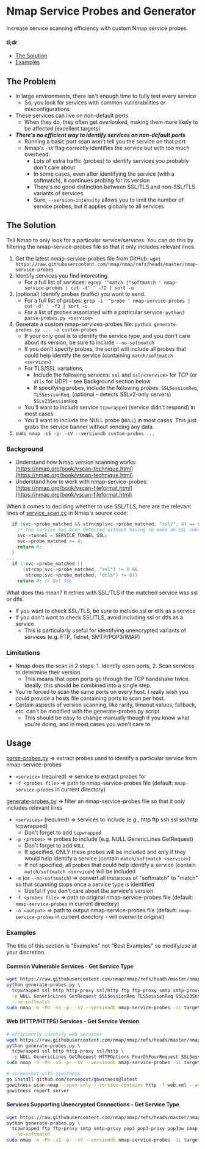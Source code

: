# Nmap Service Probes and Generator
Increase service scanning efficiency with custom Nmap service probes.
#### tl;dr
- [The Solution](#The-Solution)
- [Examples](#Examples)
## The Problem
- In large environments, there isn't enough time to fully test every service
  - So, you look for services with common vulnerabilities or misconfigurations
- These services can live on non-default ports
  - When they do, they often get overlooked, making them more likely to be affected (excellent targets)
- **_There's no efficient way to identify services on non-default ports_**
  - Running a basic port scan won't tell you the service on that port
  - Nmap's `-sV` flag correctly identifies the service but with too much overhead:
    - Lots of extra traffic (probes) to identify services you probably don't care about
    - In some cases, even after identifying the service (with a softmatch), it continues probing for its version
    - There's no good distinction between SSL/TLS and non-SSL/TLS variants of services
    - Sure, `--version-intensity` allows you to limit the number of service probes, but it applies globally to all services
## The Solution
Tell Nmap to only look for a particular service/services. You can do this by filtering the nmap-service-probes file so that it only includes relevant lines.
1. Get the latest nmap-service-probes file from GitHub: `wget https://raw.githubusercontent.com/nmap/nmap/refs/heads/master/nmap-service-probes`
2. Identify services you find interesting.
   - For a full list of services: `egrep '^match |^softmatch ' nmap-service-probes | cut -d' ' -f2 | sort -u`
4. (optional) Identify probes (traffic) you want to send.
   - For a full list of probes: `grep -i '^probe ' nmap-service-probes | cut -d' ' -f3 | sort -u`
   - For a list of probes associated with a particular service: `python3 parse-probes.py <service>`
5. Generate a custom nmap-services-probes file: `python generate-probes.py ... -o custom-probes`
   - If your only goal is to identify the service type, and you don't care about its version, be sure to include `--no-softmatch`
   - If you don't specify probes, the script will include all probes that could help identify the service (containing `match/softmatch <service>`)
   - For TLS/SSL variations,
     - Include the following services: `ssl` and `ssl/<service>` for TCP (or `dtls` for UDP) - see Background section below
     - If specifying probes, include the following probes: `SSLSessionReq`, `TLSSessionReq`, (optional - detects SSLv2-only servers) `SSLv23SessionReq`
   - You'll want to include service `tcpwrapped` (service didn't respond) in most cases
   - You'll want to include the NULL probe (`NULL`) in most cases. This just grabs the service banner without sending any data.
6. `sudo nmap -sS -p- -sV --versiondb custom-probes ...`
### Background
- Understand how Nmap version scanning works: [https://nmap.org/book/vscan-technique.html](https://nmap.org/book/vscan-technique.html)
- Understand how to work with nmap-service-probes: [https://nmap.org/book/vscan-fileformat.html](https://nmap.org/book/vscan-fileformat.html)

When it comes to deciding whether to use SSL/TLS, here are the relevant lines of [service_scan.cc](https://github.com/nmap/nmap/blob/master/service_scan.cc) in Nmap's source code:
```c++
  if (svc->probe_matched && strncmp(svc->probe_matched, "ssl/", 4) == 0) {
    /* The service has been detected without having to make an SSL connection */
    svc->tunnel = SERVICE_TUNNEL_SSL;
    svc->probe_matched += 4;
    return 0;
  }
...
  if (!svc->probe_matched ||
      (strcmp(svc->probe_matched, "ssl") != 0 &&
       strcmp(svc->probe_matched, "dtls") != 0))
    return 0; // Not SSL
```
What does this mean? It retries with SSL/TLS if the matched service was ssl or dtls.
- If you want to check SSL/TLS, be sure to include ssl or dtls as a service
- If you don't want to check SSL/TLS, avoid including ssl or dtls as a service
  - This is particularly useful for identifying unencrypted variants of services (e.g. FTP, Telnet, SMTP/POP3/IMAP)
### Limitations
- Nmap does the scan in 2 steps: 1. Identify open ports, 2. Scan services to determine their version.
  - This means that open ports go through the TCP handshake twice. Ideally, this should be combined into a single step.
- You're forced to scan the same ports on every host. I really wish you could provide a hosts file containing ports to scan per host.
- Certain aspects of version scanning, like rarity, timeout values, fallback, etc. can't be modified with the generate-probes.py script.
  - This should be easy to change manually though if you know what you're doing, and in most cases you won't care to.
## Usage
[parse-probes.py](parse-probes.py) ⇒ extract probes used to identify a particular service from nmap-service-probes
- `<service>` (required) ⇒ service to extract probes for
- `-f <probes file>` ⇒ path to nmap-service-probes file (default: `nmap-service-probes` in current directory)

[generate-probes.py](generate-probes.py) ⇒ filter an nmap-service-probes file so that it only includes relevant lines
- `<services>` (required) ⇒ services to include (e.g., http ftp ssh ssl ssl/http tcpwrapped)
  - Don't forget to add `tcpwrapped`
- `-p <probes>` ⇒ probes to include (e.g. NULL GenericLines GetRequest)
  - Don't forget to add `NULL`
  - If specified, ONLY these probes will be included and only if they would help identify a service (contain `match/softmatch <service>`)
  - If not specified, all probes that could help identify a service (contain `match/softmatch <service>`) will be included
- `-m` (or `--no-softmatch`) ⇒ convert all instances of "softmatch" to "match" so that scanning stops once a service type is identified
  - Useful if you don't care about the service's version
- `-f <probes file>` ⇒ path to original nmap-service-probes file (default: `nmap-service-probes` in current directory)
- `-o <output>` ⇒ path to output nmap-service-probes file (default: `nmap-service-probes` in current directory - will overwrite original)
### Examples
The title of this section is "Examples" not "Best Examples" so modify/use at your discretion.
#### Common Vulnerable Services - Get Service Type
```bash
wget https://raw.githubusercontent.com/nmap/nmap/refs/heads/master/nmap-service-probes
python generate-probes.py \
  tcpwrapped ssl http http-proxy ssl/http ftp ftp-proxy smtp smtp-proxy ssh telnet telnet-proxy vnc vnc-http cisco-smartinstall \
  -p NULL GenericLines GetRequest SSLSessionReq TLSSessionReq SSLv23SessionReq \
  --no-softmatch
sudo nmap -n -Pn -sS -p- -sV --versiondb nmap-service-probes -iL targets.txt -oA common --open
```
#### Web (HTTP/HTTPS) Services - Get Service Version
```bash
# efficiently identify web services
wget https://raw.githubusercontent.com/nmap/nmap/refs/heads/master/nmap-service-probes
python generate-probes.py \
  tcpwrapped ssl http http-proxy ssl/http \
  -p NULL GenericLines GetRequest HTTPOptions FourOhFourRequest SSLSessionReq TLSSessionReq
sudo nmap -n -Pn -sS -p- -sV --versiondb nmap-service-probes -iL targets.txt -oA web --open

# screenshot with gowitness
go install github.com/sensepost/gowitness@latest
gowitness scan nmap --open-only --service-contains http -f web.xml --write-db
gowitness report server
```
#### Services Supporting Unencrypted Connections - Get Service Type
```bash
wget https://raw.githubusercontent.com/nmap/nmap/refs/heads/master/nmap-service-probes
python generate-probes.py \
  tcpwrapped ftp ftp-proxy smtp smtp-proxy pop3 pop3-proxy pop3pw imap imap-proxy ssh telnet telnet-proxy vnc nuuo-vnc vnc-http \
  --no-softmatch
sudo nmap -n -Pn -sS -p- -sV --versiondb nmap-service-probes -iL targets.txt -oA unencrypted --open
```
